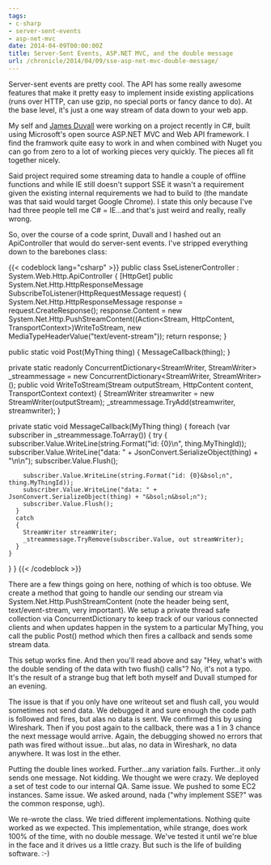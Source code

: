 ```yaml
---
tags:
- c-sharp
- server-sent-events
- asp-net-mvc
date: 2014-04-09T00:00:00Z
title: Server-Sent Events, ASP.NET MVC, and the double message
url: /chronicle/2014/04/09/sse-asp-net-mvc-double-message/
---
```


Server-sent events are pretty cool. The API has some really awesome features that make it pretty easy to implement inside existing applications (runs over HTTP, can use gzip, no special ports or fancy dance to do). At the base level, it's just a one way stream of data down to your web app.

My self and [James Duvall](https://plus.google.com/+JamesDuvallIV) were working on a project recently in C#, built using Microsoft's open source ASP.NET MVC and Web API framework. I find the framwork quite easy to work in and when combined with Nuget you can go from zero to a lot of working pieces very quickly. The pieces all fit together nicely.

Said project required some streaming data to handle a couple of offline functions and while IE still doesn't support SSE it wasn't a requirement given the existing internal requirements we had to build to (the mandate was that said would target Google Chrome). I state this only because I've had three people tell me C# = IE...and that's just weird and really, really wrong.

So, over the course of a code sprint, Duvall and I hashed out an ApiController that would do server-sent events. I've stripped everything down to the barebones class:

{{< codeblock lang="csharp" >}}
public class SseListenerController : System.Web.Http.ApiController
{
  [HttpGet]
  public System.Net.Http.HttpResponseMessage SubscribeToListener(HttpRequestMessage request)
  {
    System.Net.Http.HttpResponseMessage response = request.CreateResponse();
    response.Content = new System.Net.Http.PushStreamContent((Action&lt;Stream, HttpContent, TransportContext&gt;)WriteToStream, new MediaTypeHeaderValue("text/event-stream"));
    return response;
  }

  public static void Post(MyThing thing)
  {
    MessageCallback(thing);
  }

  private static readonly ConcurrentDictionary&lt;StreamWriter, StreamWriter&gt; _streammessage = new ConcurrentDictionary&lt;StreamWriter, StreamWriter&gt;();
  public void WriteToStream(Stream outputStream, HttpContent content, TransportContext context)
  {
    StreamWriter streamwriter = new StreamWriter(outputStream);
    _streammessage.TryAdd(streamwriter, streamwriter);
  }

  private static void MessageCallback(MyThing thing)
  {
    foreach (var subscriber in _streammessage.ToArray())
    {
      try
      {
        subscriber.Value.WriteLine(string.Format("id: {0}&bsol;n", thing.MyThingId));
        subscriber.Value.WriteLine("data: " + JsonConvert.SerializeObject(thing) + "&bsol;n&bsol;n");
        subscriber.Value.Flush();

        subscriber.Value.WriteLine(string.Format("id: {0}&bsol;n", thing.MyThingId));
        subscriber.Value.WriteLine("data: " + JsonConvert.SerializeObject(thing) + "&bsol;n&bsol;n");
        subscriber.Value.Flush();
      }
      catch
      {
        StreamWriter streamWriter;
        _streammessage.TryRemove(subscriber.Value, out streamWriter);
      }
    }
  }
}
{{< /codeblock >}}

There are a few things going on here, nothing of which is too obtuse. We create a method that going to handle our sending our stream via System.Net.Http.PushStreamContent (note the header being sent, text/event-stream, very important). We setup a private thread safe collection via ConcurrentDictionary to keep track of our various connected clients and when updates happen in the system to a particular MyThing, you call the public Post() method which then fires a callback and sends some stream data.

This setup works fine. And then you'll read above and say "Hey, what's with the double sending of the data with two flush() calls"? No, it's not a typo. It's the result of a strange bug that left both myself and Duvall stumped for an evening.

The issue is that if you only have one writeout set and flush call, you would sometimes not send data. We debugged it and sure enough the code path is followed and fires, but alas no data is sent. We confirmed this by using Wireshark. Then if you post again to the callback, there was a 1 in 3 chance the next message would arrive. Again, the debugging showed no errors that path was fired without issue...but alas, no data in Wireshark, no data anywhere. It was lost in the ether.

Putting the double lines worked. Further...any variation fails. Further...it only sends one message. Not kidding. We thought we were crazy. We deployed a set of test code to our internal QA. Same issue. We pushed to some EC2 instances. Same issue. We asked around, nada ("why implement SSE?" was the common response, ugh).

We re-wrote the class. We tried different implementations. Nothing quite worked as we expected. This implementation, while strange, does work 100% of the time, with no double message. We've tested it until we're blue in the face and it drives us a little crazy. But such is the life of building software. :-)